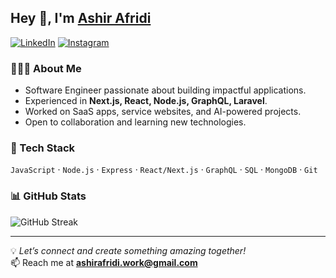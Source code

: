 ## Hey 👋, I'm [Ashir Afridi](https://github.com/asherafridi/)

[![LinkedIn](https://img.shields.io/badge/-LinkedIn-0e76a8?style=flat-square&logo=Linkedin&logoColor=white)](https://www.linkedin.com/in/afridiashir/)
[![Instagram](https://img.shields.io/badge/-Instagram-e4405f?style=flat-square&logo=Instagram&logoColor=white)](https://instagram.com/afridiashir/)

### 👨🏻‍💻 About Me  
- Software Engineer passionate about building impactful applications.  
- Experienced in **Next.js, React, Node.js, GraphQL, Laravel**.  
- Worked on SaaS apps, service websites, and AI-powered projects.  
- Open to collaboration and learning new technologies.  

### 🔧 Tech Stack  
`JavaScript` · `Node.js` · `Express` · `React/Next.js` · `GraphQL` · `SQL` · `MongoDB` · `Git`

### 📊 GitHub Stats  
![GitHub Streak](https://github-readme-streak-stats.herokuapp.com?user=asherafridi&theme=dark&hide_border=true)

---

💡 *Let’s connect and create something amazing together!*  
📫 Reach me at **ashirafridi.work@gmail.com**  
